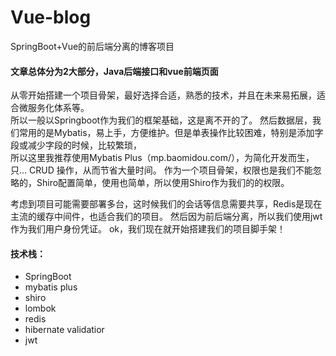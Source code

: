 # Vue-blog
SpringBoot+Vue的前后端分离的博客项目

#### 文章总体分为2大部分，Java后端接口和vue前端页面
从零开始搭建一个项目骨架，最好选择合适，熟悉的技术，并且在未来易拓展，适合微服务化体系等。  
所以一般以Springboot作为我们的框架基础，这是离不开的了。
然后数据层，我们常用的是Mybatis，易上手，方便维护。但是单表操作比较困难，特别是添加字段或减少字段的时候，比较繁琐，  
所以这里我推荐使用Mybatis Plus（mp.baomidou.com/），为简化开发而生，只… CRUD 操作，从而节省大量时间。
作为一个项目骨架，权限也是我们不能忽略的，Shiro配置简单，使用也简单，所以使用Shiro作为我们的的权限。  

考虑到项目可能需要部署多台，这时候我们的会话等信息需要共享，Redis是现在主流的缓存中间件，也适合我们的项目。
然后因为前后端分离，所以我们使用jwt作为我们用户身份凭证。
ok，我们现在就开始搭建我们的项目脚手架！
#### 技术栈：

- SpringBoot
- mybatis plus
- shiro
- lombok
- redis
- hibernate validatior
- jwt

